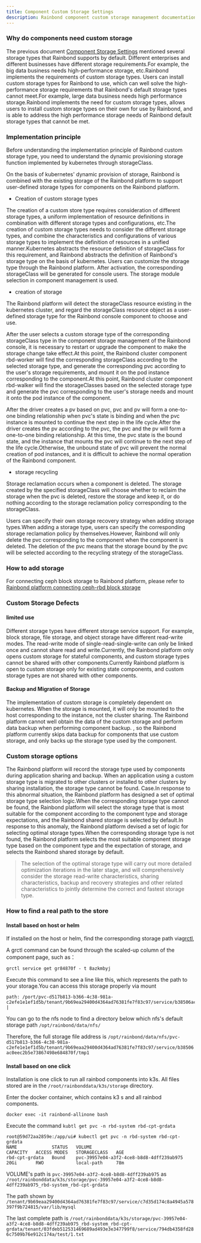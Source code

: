 ```yaml
---
title: Component Custom Storage Settings
description: Rainbond component custom storage management documentation
---
```


### Why do components need custom storage

The previous document [Component Storage Settings](./index) mentioned several storage types that Rainbond supports by default. Different enterprises and different businesses have different storage requirements.For example, the big data business needs high-performance storage, etc.Rainbond implements the requirements of custom storage types. Users can install custom storage types for Rainbond to use, which can well solve the high-performance storage requirements that Rainbond's default storage types cannot meet.For example, large data business needs high performance storage.Rainbond implements the need for custom storage types, allows users to install custom storage types on their own for use by Rainbond, and is able to address the high performance storage needs of Rainbond default storage types that cannot be met.

### Implementation principle

Before understanding the implementation principle of Rainbond custom storage type, you need to understand the dynamic provisioning storage function implemented by kubernetes through storageClass.

On the basis of kubernetes' dynamic provision of storage, Rainbond is combined with the existing storage of the Rainbond platform to support user-defined storage types for components on the Rainbond platform.

- Creation of custom storage types

The creation of a custom store type requires consideration of different storage types, a uniform implementation of resource definitions in combination with different storage types and configurations, etc.The creation of custom storage types needs to consider the different storage types, and combine the characteristics and configurations of various storage types to implement the definition of resources in a unified manner.Kubernetes abstracts the resource definition of storageClass for this requirement, and Rainbond abstracts the definition of Rainbond's storage type on the basis of kubernetes. Users can customize the storage type through the Rainbond platform. After activation, the corresponding storageClass will be generated for console users. The storage module selection in component management is used.

- creation of storage

The Rainbond platform will detect the storageClass resource existing in the kubernetes cluster, and regard the storageClass resource object as a user-defined storage type for the Rainbond console component to choose and use.

After the user selects a custom storage type of the corresponding storageClass type in the component storage management of the Rainbond console, it is necessary to restart or upgrade the component to make the storage change take effect.At this point, the Rainbond cluster component rbd-worker will find the corresponding storageClass according to the selected storage type, and generate the corresponding pvc according to the user's storage requirements, and mount it on the pod instance corresponding to the component.At this point, Rainbond cluster component rbd-walker will find the storageClasses based on the selected storage type and generate the pvc corresponding to the user's storage needs and mount it onto the pod instance of the component.

After the driver creates a pv based on pvc, pvc and pv will form a one-to-one binding relationship when pvc's state is binding and when the pvc instance is mounted to continue the next step in the life cycle.After the driver creates the pv according to the pvc, the pvc and the pv will form a one-to-one binding relationship. At this time, the pvc state is the bound state, and the instance that mounts the pvc will continue to the next step of the life cycle.Otherwise, the unbound state of pvc will prevent the normal creation of pod instances, and it is difficult to achieve the normal operation of the Rainbond component.

- storage recycling

Storage reclamation occurs when a component is deleted. The storage created by the specified storageClass will choose whether to reclaim the storage when the pvc is deleted, restore the storage and keep it, or do nothing according to the storage reclamation policy corresponding to the storageClass.

Users can specify their own storage recovery strategy when adding storage types.When adding a storage type, users can specify the corresponding storage reclamation policy by themselves.However, Rainbond will only delete the pvc corresponding to the component when the component is deleted. The deletion of the pvc means that the storage bound by the pvc will be selected according to the recycling strategy of the storageClass.

### How to add storage

For connecting ceph block storage to Rainbond platform, please refer to [Rainbond platform connecting ceph-rbd block storage](https://t.goodrain.com/d/8324-rook-ceph-v18)

### Custom Storage Defects

#### limited use

Different storage types have different storage service support. For example, block storage, file storage, and object storage have different read-write modes. The read-write mode of single-read-single-write can only be linked once and cannot share read and write.Currently, the Rainbond platform only opens custom storage for stateful components, and custom storage types cannot be shared with other components.Currently Rainbond platform is open to custom storage only for existing state components, and custom storage types are not shared with other components.

#### Backup and Migration of Storage

The implementation of custom storage is completely dependent on kubernetes. When the storage is mounted, it will only be mounted to the host corresponding to the instance, not the cluster sharing. The Rainbond platform cannot well obtain the data of the custom storage and perform data backup when performing component backup. , so the Rainbond platform currently skips data backup for components that use custom storage, and only backs up the storage type used by the component.

### Custom storage options

The Rainbond platform will record the storage type used by components during application sharing and backup. When an application using a custom storage type is migrated to other clusters or installed to other clusters by sharing installation, the storage type cannot be found. Case.In response to this abnormal situation, the Rainbond platform has designed a set of optimal storage type selection logic.When the corresponding storage type cannot be found, the Rainbond platform will select the storage type that is most suitable for the component according to the component type and storage expectations, and the Rainbond shared storage is selected by default.In response to this anomaly, the Rainbond platform devised a set of logic for selecting optimal storage types.When the corresponding storage type is not found, the Rainbond platform selects the most suitable component storage type based on the component type and the expectation of storage, and selects the Rainbond shared storage by default.

> The selection of the optimal storage type will carry out more detailed optimization iterations in the later stage, and will comprehensively consider the storage read-write characteristics, sharing characteristics, backup and recovery strategies and other related characteristics to jointly determine the correct and fastest storage type.

### How to find a real path to the store

#### Install based on host or helm

If installed on the host or helm, find the corresponding storage path via[grctl](https://rainbond.com/docs/ops-guide/tools/grctl/),

A grctl command can be found through the scaled-up column of the component page, such as：

```shell
grctl service get gr84870f - t 8azkmbyj
```

Execute this command to see a line like this, which represents the path to your storage.You can access this storage properly via mount

```shell
path: /port/pvc-d517b813-b366-4c38-981a-c2efe1e1ef1d5b/tenant/9b69ea29400d4364ad76381fe7f83c97/service/b38506ac0eec2b5e73867498e684870f/tmp1 |
```

You can go to the nfs node to find a directory below which nfs's default storage path `/opt/rainbond/data/nfs/`

Therefore, the full storage file address is `/opt/rainbond/data/nfs/pvc-d517b813-b366-4c38-981a-c2efe1e1ef1d5b/tenant/9b69eaa29400d4364ad76381fe7f83c97/service/b38506ac0eec2b5e73867498e684870f/tmp1`

#### Install based on one click

Installation is one click to run all rainbod components into k3s. All files stored are in the `/root/rainbonddata/k3s/storage` directory.

Enter the docker container, which contains k3 s and all rainbod components.

```shell
docker exec -it rainbond-allinone bash
```

Execute the command `kubtl get pvc -n rbd-system rbd-cpt-grdata`

```shell
root@59d72aa2859e:/app/ui# kubectl get pvc -n rbd-system rbd-cpt-grdata
NAME             STATUS   VOLUME                                     CAPACITY   ACCESS MODES   STORAGECLASS   AGE
rbd-cpt-grdata   Bound    pvc-39957e04-a3f2-4ce8-b8d8-4dff239ab975   20Gi       RWO            local-path     78m
```

VOLUME's path is `pvc-39957e04-a3f2-4ce8-b8d8-4dff239ab975`
as `/root/rainbonddata/k3s/storage/pvc-39957e04-a3f2-4ce8-b8d8-4dff239ab975_rbd-system_rbd-cpt-grdata`

The path shown by `/tenant/9b69eaa29400d4364ad76381fe7f83c97/service/c7d35d174c8a4945a578397f9b724815/var/lib/mysql`

The last complete path is `/root/rainbonddata/k3s/storage/pvc-39957e04-a3f2-4ce8-b8d8-4dff239ab975_rbd-system_rbd-cpt-grdata/tenant/03fdeb512531469689ad493e3e347799f8/service/794db4358fd286c7509b76e912c174a/test/1.txt`
